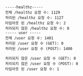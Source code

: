 
    -----healthz-----
    전체 /healthz 요청 수: 1129
    처리된 /healthz 요청 수: 1127
    타임아웃 된 /healthz 요청 수: 2
    처리되지 않은 /healthz 요청 수: 0
    ----- user -----
    전체 /user 요청 수: 1401
    처리된 /user 요청 수 (GET): 0
    처리된 /user 요청 수 (POST): 1400
    
    처리되지 않은 /user 요청 수 (GET): 0
    처리되지 않은 /user 요청 수 (POST): 0
    타임아웃 된 /user 요청 수: 1
    